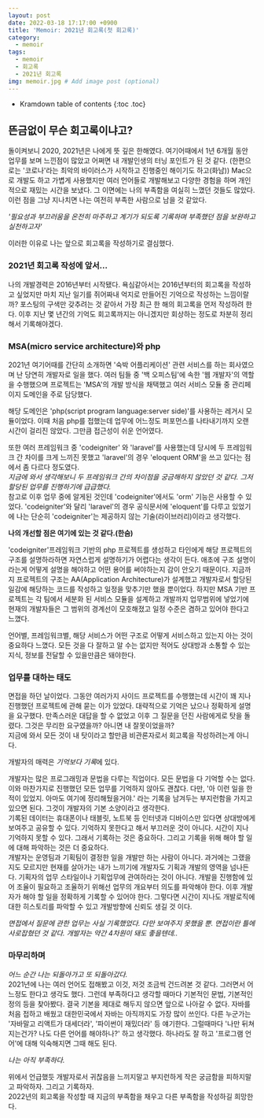 ```yaml
---
layout: post
date: 2022-03-18 17:17:00 +0900
title: 'Memoir: 2021년 회고록(첫 회고록)'
category:
  - memoir
tags:
  - memoir
  - 회고록
  - 2021년 회고록
img: memoir.jpg # Add image post (optional)  
---
```


* Kramdown table of contents
{:toc .toc}

## 뜬금없이 무슨 회고록이냐고?
돌이켜보니 2020, 2021년은 나에게 뜻 깊은 한해였다.
여기어때에서 1년 6개월 동안 업무를 보며 느낀점이 많았고 어쩌면 내 개발인생의 터닝 포인트가 된 것 같다.
(한편으로는 '코로나'라는 최악의 바이러스가 시작하고 진행중인 해이기도 하고(화남))
Mac으로 개발도 하고 가볍게 사용했지만 여러 언어들로 개발해보고 다양한 경험을 하며 개인적으로 재밌는 시간을 보냈다.
그 이면에는 나의 부족함을 여실히 느꼈던 것들도 많았다.
이런 점을 그냥 지나치면 나는 여전히 부족한 사람으로 남을 것 같았다.  

_'필요성과 부끄러움을 온전히 마주하고 계기가 되도록 기록하며 부족했던 점을 보완하고 실천하고자'_   

이러한 이유로 나는 앞으로 회고록을 작성하기로 결심했다.

### 2021년 회고록 작성에 앞서...
나의 개발경력은 2016년부터 시작됐다.
욕심같아서는 2016년부터의 회고록을 작성하고 싶었지만
마치 지난 일기를 쥐어짜내 억지로 만들어진 기억으로 작성하는 느낌이랄까?
포스팅의 구색만 갖추려는 것 같아서 가장 최근 한 해의 회고록을 먼저 작성하려 한다.
이후 지난 몇 년간의 기억도 회고록까지는 아니겠지만 회상하는 정도로 차분히 정리해서 기록해야겠다. 

### MSA(micro service architecture)와 php
2021년 여기어때를 간단히 소개하면 '숙박 어플리케이션' 관련 서비스를 하는 회사였으며 난 당연히 개발자로 일을 했다.
여러 팀들 중 '백 오피스팀'에 속한 '웹 개발자'의 역할을 수행했으며 
프로젝트는 'MSA'의 개발 방식을 채택했고 여러 서비스 모듈 중 관리페이지 도메인을 주로 담당했다.

해당 도메인은 'php(script program language:server side)'를 사용하는 레거시 모듈이었다.
이때 처음 php를 접했는데 업무에 어느정도 퍼포먼스를 나타내기까지 오랜 시간이 걸리진 않았다.
그만큼 접근성이 쉬운 언어였다.

또한 여러 프레임워크 중 'codeigniter' 와 'laravel'를 사용했는데 
당시에 두 프레임워크 간 차이를 크게 느끼진 못했고 'laravel'의 경우 'eloquent ORM'을 쓰고 있다는 점에서 좀 다르다 정도였다.  
_지금에 와서 생각해보니 두 프레임워크 간의 차이점을 궁금해하지 않았던 것 같다. 그저 할당된 업무를 진행하기에 급급했다._  
참고로 이후 업무 중에 알게된 것인데 'codeigniter'에서도 'orm' 기능은 사용할 수 있었다.
'codeigniter'와 달리 'laravel'의 경우 공식문서에 'eloquent'를 다루고 있었기에 
나는 단순히 'codeigniter'는 제공하지 않는 기술(라이브러리)이라고 생각했다.

**나의 개선할 점은 여기에 있는 것 같다.(한숨)**

'codeigniter'프레임워크 기반의 php 프로젝트를 생성하고 타인에게 해당 프로젝트의 구조를 설명하라하면 
자연스럽게 설명하기가 어렵다는 생각이 든다.
애초에 구조 설명이라는게 어떻게 설명을 해야하고 어떤 용어를 써야하는지 감이 안오기 때문이다.
지금까지 프로젝트의 구조는 AA(Application Architecture)가 설계했고
개발자로서 할당된 일감에 해당하는 코드를 작성하고 일정을 맞추기만 했을 뿐이었다.
하지만 MSA 기반 프로젝트는 각 팀에서 세분화 된 서비스 모듈을 설계하고 개발까지 업무범위에 넣었기에
현재의 개발자들은 그 범위의 경계선이 모호해졌고 일정 수준은 겸하고 있어야 한다고 느꼈다.

언어별, 프레임워크별, 해당 서비스가 어떤 구조로 어떻게 서비스하고 있는지 아는 것이 중요하다 느꼈다.
모든 것을 다 잘하고 알 수는 없지만 적어도 상대방과 소통할 수 있는 지식, 정보를 전달할 수 있을만큼은 돼야한다.

### 업무를 대하는 태도
면접을 하던 날이었다. 그동안 여러가지 사이드 프로젝트를 수행했는데 시간이 꽤 지나 진행했던 프로젝트에 관해 묻는 이가 있었다.
대략적으로 기억은 났으나 정확하게 설명을 요구했다. 만족스러운 대답을 할 수 없었고 이후 그 질문을 던진 사람에게로 탓을 돌렸다.
그것은 무리한 요구였을까? 아니면 내 잘못이었을까?  
지금에 와서 모든 것이 내 탓이라고 할만큼 비관론자로서 회고록을 작성하려는게 아니다.

개발자의 매력은 *기억보다 기록*에 있다. 

개발자는 많은 프로그래밍과 문법을 다루는 직업이다. 모든 문법을 다 기억할 수는 없다. 
이와 마찬가지로 진행했던 모든 업무를 기억하지 않아도 괜찮다.
다만, '아 이런 일을 한적이 있었지. 아마도 여기에 정리해뒀을거야.' 라는 기록을 남겨두는 부지런함을 가지고 있으면 된다.
그것이 개발자의 기본 소양이라고 생각한다.  
기록된 데이터는 휴대폰이나 태블릿, 노트북 등 인터넷과 디바이스만 있다면 상대방에게 보여주고 공유할 수 있다. 
기억하지 못한다고 해서 부끄러운 것이 아니다. 시간이 지나 기억하지 못할 수 있다. 
그래서 기록하는 것은 중요하다. 그리고 기록을 위해 해야 할 일에 대해 파악하는 것은 더 중요하다.   
개발자는 운영팀과 기획팀이 결정한 일을 개발만 하는 사람이 아니다.
과거에는 그랬을지도 모르지만 현재를 살아가는 내가 느끼기에 개발자도 기획과 개발의 영역을 넘나든다.
기획자의 업무 스타일이나 기획업무에 관여하라는 것이 아니다.
개발을 진행함에 있어 조율이 필요하고 조율하기 위해선 업무의 개요부터 의도를 파악해야 한다.
이후 개발자가 해야 할 일을 정확하게 기록할 수 있어야 한다.
그렇다면 시간이 지나도 개발로직에 대한 히스토리를 파악할 수 있고 개발방향에 신뢰도 생길 것 이다.  

_면접에서 질문에 관한 업무는 사실 기록했었다. 다만 보여주지 못했을 뿐. 면접이란 틀에 사로잡혔던 것 같다. 개발자는 약간 4차원이 돼도 좋을텐데.._

### 마무리하며
*어느 순간 나는 되돌아가고 또 되돌아갔다.*  
2021년에 나는 여러 언어도 접해봤고 이것, 저것 조금씩 건드려본 것 같다.
그러면서 어느정도 한다고 생각도 했다.
그런데 부족하다고 생각할 때마다 기본적인 문법, 기본적인 정의 등을 찾아봤다.
결국 기본을 제대로 해두지 않으면 앞으로 나아갈 수 없다.
자바를 처음 접하고 배웠고 대한민국에서 자바는 아직까지도 가장 많이 쓰인다.
다른 누군가는 '자바말고 리액트가 대세더라', '파이썬이 재밌더라' 등 얘기한다.
그럴때마다 '나만 뒤쳐지는건가? 나도 다른 언어를 해야하나?' 하고 생각했다.
하나라도 잘 하고 '프로그램 언어'에 대해 익숙해지면 그때 해도 된다.

_나는 아직 부족하다._  

위에서 언급했듯 개발자로서 귀찮음을 느끼지말고 부지런하게 작은 궁금함을 피하지말고 파악하자. 그리고 기록하자.  
2022년의 회고록을 작성할 때 지금의 부족함을 채우고 다른 부족함을 작성하길 희망한다.